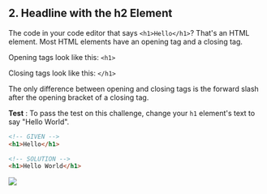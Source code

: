 ## 2. Headline with the h2 Element

The code in your code editor that says `<h1>Hello</h1>`? That's an HTML element.
Most HTML elements have an opening tag and a closing tag.

Opening tags look like this: `<h1>`

Closing tags look like this: `</h1>`

The only difference between opening and closing tags is the forward slash after the opening bracket of a closing tag.

**Test** : To pass the test on this challenge, change your `h1` element's text to say "Hello World".


```html
<!-- GIVEN -->
<h1>Hello</h1>

<!-- SOLUTION -->
<h1>Hello World</h1>
```

![](http://i66.tinypic.com/x66pv.png)
